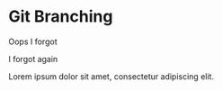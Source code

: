 # Git Branching

Oops I forgot

I forgot again

Lorem ipsum dolor sit amet, consectetur adipiscing elit.
